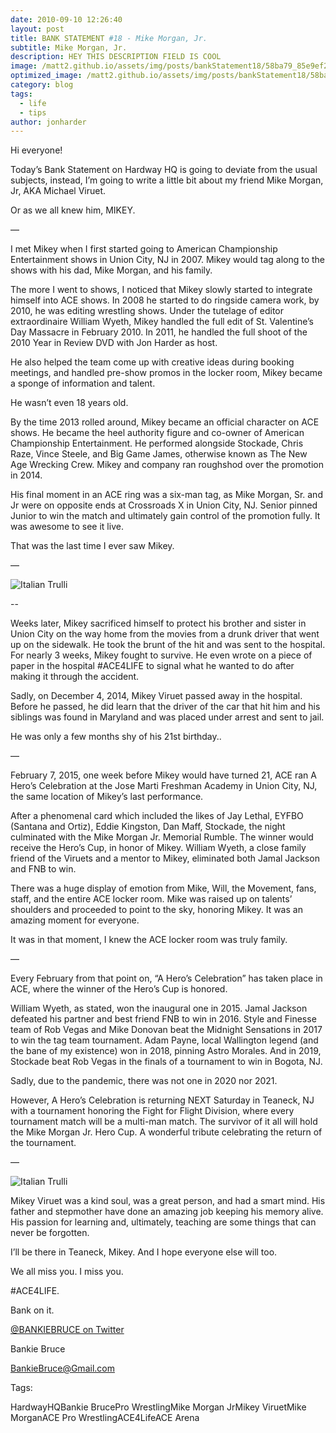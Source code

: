 ```yaml
---
date: 2010-09-10 12:26:40
layout: post
title: BANK STATEMENT #18 - Mike Morgan, Jr.
subtitle: Mike Morgan, Jr.
description: HEY THIS DESCRIPTION FIELD IS COOL
image: /matt2.github.io/assets/img/posts/bankStatement18/58ba79_85e9ef2aa8c0493a82dcf98d2708d14b_mv2.webp
optimized_image: /matt2.github.io/assets/img/posts/bankStatement18/58ba79_85e9ef2aa8c0493a82dcf98d2708d14b_mv2.webp
category: blog
tags:
  - life
  - tips
author: jonharder
---
```


Hi everyone!


Today’s Bank Statement on Hardway HQ is going to deviate from the usual subjects, instead, I’m going to write a little bit about my friend Mike Morgan, Jr, AKA Michael Viruet.


Or as we all knew him, MIKEY.


—


I met Mikey when I first started going to American Championship Entertainment shows in Union City, NJ in 2007. Mikey would tag along to the shows with his dad, Mike Morgan, and his family. 


The more I went to shows, I noticed that Mikey slowly started to integrate himself into ACE shows. In 2008 he started to do ringside camera work, by 2010, he was editing wrestling shows. Under the tutelage of editor extraordinaire William Wyeth, Mikey handled the full edit of St. Valentine’s Day Massacre in February 2010. In 2011, he handled the full shoot of the 2010 Year in Review DVD with Jon Harder as host.


He also helped the team come up with creative ideas during booking meetings, and handled pre-show promos in the locker room, Mikey became a sponge of information and talent.


He wasn’t even 18 years old.


By the time 2013 rolled around, Mikey became an official character on ACE shows. He became the heel authority figure and co-owner of American Championship Entertainment. He performed alongside Stockade, Chris Raze, Vince Steele, and Big Game James, otherwise known as The New Age Wrecking Crew.  Mikey and company ran roughshod over the promotion in 2014.


His final moment in an ACE ring was a six-man tag, as Mike Morgan, Sr. and Jr were on opposite ends at Crossroads X in Union City, NJ. Senior pinned Junior to win the match and ultimately gain control of the promotion fully. It was awesome to see it live.


That was the last time I ever saw Mikey.


—



<img src="/matt2.github.io/assets/img/posts/bankStatement18/58ba79_664549ef6c0c4c3b9b5c3b4709850c1a_mv2.webp" alt="Italian Trulli">

--

Weeks later, Mikey sacrificed himself to protect his brother and sister in Union City on the way home from the movies from a drunk driver that went up on the sidewalk. He took the brunt of the hit and was sent to the hospital. For nearly 3 weeks, Mikey fought to survive. He even wrote on a piece of paper in the hospital #ACE4LIFE to signal what he wanted to do after making it through the accident.


Sadly, on December 4, 2014, Mikey Viruet passed away in the hospital. Before he passed, he did learn that the driver of the car that hit him and his siblings was found in Maryland and was placed under arrest and sent to jail.


He was only a few months shy of his 21st birthday..


—


February 7, 2015, one week before Mikey would have turned 21, ACE ran A Hero’s Celebration at the Jose Marti Freshman Academy in Union City, NJ, the same location of Mikey’s  last performance.


After a phenomenal card which included the likes of Jay Lethal, EYFBO (Santana and Ortiz), Eddie Kingston, Dan Maff, Stockade, the night culminated with the Mike Morgan Jr. Memorial Rumble.  The winner would receive the Hero’s Cup, in honor of Mikey. William Wyeth, a close family friend of the Viruets and a mentor to Mikey, eliminated both Jamal Jackson and FNB to win.


There was a huge display of emotion from Mike, Will, the Movement, fans, staff, and the entire ACE locker room. Mike was raised up on talents’ shoulders and proceeded to point to the sky, honoring Mikey. It was an amazing moment for everyone.


It was in that moment, I knew the ACE locker room was truly family.


—


Every February from that point on, “A Hero’s Celebration” has taken place in ACE, where the winner of the Hero’s Cup is honored.


William Wyeth, as stated, won the inaugural one in 2015. Jamal Jackson defeated his partner and best friend FNB to win in 2016. Style and Finesse team of Rob Vegas and Mike Donovan beat the Midnight Sensations in 2017 to win the tag team tournament. Adam Payne, local Wallington legend (and the bane of my existence) won in 2018, pinning Astro Morales. And in 2019, Stockade beat Rob Vegas in the finals of a tournament to win in Bogota, NJ.


Sadly, due to the pandemic, there was not one in 2020 nor 2021.


However, A Hero’s Celebration is returning NEXT Saturday in Teaneck, NJ with a tournament honoring the Fight for Flight Division, where every tournament match will be a multi-man match. The survivor of it all will hold the Mike Morgan Jr. Hero Cup. A wonderful tribute celebrating the return of the tournament.

—

<img src="/matt2.github.io/assets/img/posts/bankStatement18/58ba79_c135a52b81a9457aaba8e3f9f6af9df3_mv2.webp" alt="Italian Trulli">

Mikey Viruet was a kind soul, was a great person, and had a smart mind. His father and stepmother have done an amazing job keeping his memory alive. His passion for learning and, ultimately, teaching are some things that can never be forgotten.


I’ll be there in Teaneck, Mikey. And I hope everyone else will too.


We all miss you. I miss you.


#ACE4LIFE.


Bank on it.

<a href="https://twitter.com/bankiebruce?lang=en">@BANKIEBRUCE on Twitter</a>


Bankie Bruce

<a href="mailto:BankieBruce@Gmail.com">BankieBruce@Gmail.com</a>


Tags:

HardwayHQBankie BrucePro WrestlingMike Morgan JrMikey ViruetMike MorganACE Pro WrestlingACE4LifeACE Arena